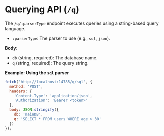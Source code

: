 # Querying API (`/q`)

The `/q/:parserType` endpoint executes queries using a string-based query language.

- `:parserType`: The parser to use (e.g., `sql`, `json`).

**Body:**

- `db` (string, required): The database name.
- `q` (string, required): The query string.

**Example: Using the `sql` parser**

```javascript
fetch('http://localhost:14785/q/sql', {
  method: 'POST',
  headers: {
    'Content-Type': 'application/json',
    'Authorization': 'Bearer <token>'
  },
  body: JSON.stringify({
    db: 'mainDB',
    q: 'SELECT * FROM users WHERE age > 30'
  })
});
```